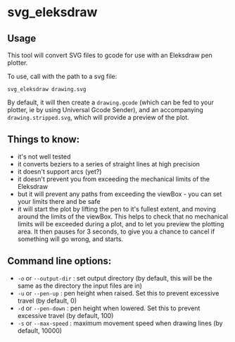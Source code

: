 # svg_eleksdraw

## Usage

This tool will convert SVG files to gcode for use with an Eleksdraw pen plotter.

To use, call with the path to a svg file:

`svg_eleksdraw drawing.svg`

By default, it will then create a `drawing.gcode` (which can be fed to your plotter, ie by using Universal Gcode Sender), and an accompanying `drawing.stripped.svg`, which will provide a preview of the plot.

## Things to know:

- it's not well tested
- it converts beziers to a series of straight lines at high precision
- it doesn't support arcs (yet?)
- it doesn't prevent you from exceeding the mechanical limits of the Eleksdraw
- but it will prevent any paths from exceeding the viewBox - you can set your limits there and be safe
- it will start the plot by lifting the pen to it's fullest extent, and moving around the limits of the viewBox. This helps to check that no mechanical limits will be exceeded during a plot, and to let you preview the plotting area. It then pauses for 3 seconds, to give you a chance to cancel if something will go wrong, and starts.

## Command line options:

- `-o` or `--output-dir` : set output directory (by default, this will be the same as the directory the input files are in)
- `-u` or `--pen-up` : pen height when raised. Set this to prevent excessive travel (by default, 0)
- `-d` or `--pen-down` : pen height when lowered. Set this to prevent excessive travel (by default, 100)
- `-s` or `--max-speed` : maximum movement speed when drawing lines (by default, 10000)
